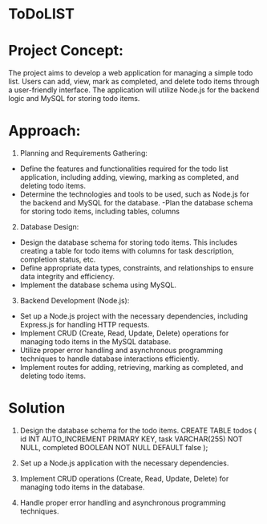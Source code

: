 # ToDoLIST

# Project Concept:

The project aims to develop a web application for managing a simple todo list. Users can add, view, mark as completed, and delete todo items through a user-friendly interface. The application will utilize Node.js for the backend logic and MySQL for storing todo items.

# Approach:

1. Planning and Requirements Gathering:

- Define the features and functionalities required for the todo list application, including adding, viewing, marking as completed, and deleting todo items.
- Determine the technologies and tools to be used, such as Node.js for the backend and MySQL for the database.
  -Plan the database schema for storing todo items, including tables, columns
2. Database Design:

- Design the database schema for storing todo items. This includes creating a table for todo items with columns for task description, completion status, etc.
- Define appropriate data types, constraints, and relationships to ensure data integrity and efficiency.
- Implement the database schema using MySQL.

3. Backend Development (Node.js):

- Set up a Node.js project with the necessary dependencies, including Express.js for handling HTTP requests.
- Implement CRUD (Create, Read, Update, Delete) operations for managing todo items in the MySQL database.
- Utilize proper error handling and asynchronous programming techniques to handle database interactions efficiently.
- Implement routes for adding, retrieving, marking as completed, and deleting todo items.

# Solution

1. Design the database schema for the todo items.
   CREATE TABLE todos (
   id INT AUTO_INCREMENT PRIMARY KEY,
   task VARCHAR(255) NOT NULL,
   completed BOOLEAN NOT NULL DEFAULT false
   );

2. Set up a Node.js application with the necessary dependencies.
3. Implement CRUD operations (Create, Read, Update, Delete) for managing todo items in the database.
4. Handle proper error handling and asynchronous programming techniques.
